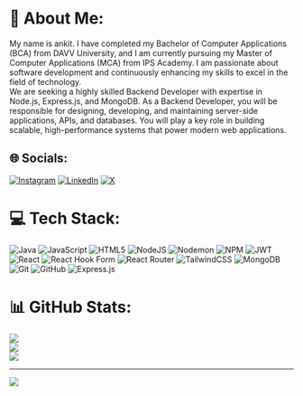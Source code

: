 # 💫 About Me:
My name is ankit. I have completed my Bachelor of Computer Applications (BCA) from DAVV University, and I am currently pursuing my Master of Computer Applications (MCA) from IPS Academy. I am passionate about software development and continuously enhancing my skills to excel in the field of technology.<br>We are seeking a highly skilled Backend Developer with expertise in Node.js, Express.js, and MongoDB. As a Backend Developer, you will be responsible for designing, developing, and maintaining server-side applications, APIs, and databases. You will play a key role in building scalable, high-performance systems that power modern web applications.


## 🌐 Socials:
[![Instagram](https://img.shields.io/badge/Instagram-%23E4405F.svg?logo=Instagram&logoColor=white)](https://instagram.com/ankitnayak128) [![LinkedIn](https://img.shields.io/badge/LinkedIn-%230077B5.svg?logo=linkedin&logoColor=white)](https://linkedin.com/in/https://www.linkedin.com/in/ankit-nayak-05136627a) [![X](https://img.shields.io/badge/X-black.svg?logo=X&logoColor=white)](https://x.com/https://x.com/AnkitNayak128?t=Dcg_8Rkk3P1ZV9wZDzyc8w&s=08) 

# 💻 Tech Stack:
![Java](https://img.shields.io/badge/java-%23ED8B00.svg?style=for-the-badge&logo=openjdk&logoColor=white) ![JavaScript](https://img.shields.io/badge/javascript-%23323330.svg?style=for-the-badge&logo=javascript&logoColor=%23F7DF1E) ![HTML5](https://img.shields.io/badge/html5-%23E34F26.svg?style=for-the-badge&logo=html5&logoColor=white) ![NodeJS](https://img.shields.io/badge/node.js-6DA55F?style=for-the-badge&logo=node.js&logoColor=white) ![Nodemon](https://img.shields.io/badge/NODEMON-%23323330.svg?style=for-the-badge&logo=nodemon&logoColor=%BBDEAD) ![NPM](https://img.shields.io/badge/NPM-%23CB3837.svg?style=for-the-badge&logo=npm&logoColor=white) ![JWT](https://img.shields.io/badge/JWT-black?style=for-the-badge&logo=JSON%20web%20tokens) ![React](https://img.shields.io/badge/react-%2320232a.svg?style=for-the-badge&logo=react&logoColor=%2361DAFB) ![React Hook Form](https://img.shields.io/badge/React%20Hook%20Form-%23EC5990.svg?style=for-the-badge&logo=reacthookform&logoColor=white) ![React Router](https://img.shields.io/badge/React_Router-CA4245?style=for-the-badge&logo=react-router&logoColor=white) ![TailwindCSS](https://img.shields.io/badge/tailwindcss-%2338B2AC.svg?style=for-the-badge&logo=tailwind-css&logoColor=white) ![MongoDB](https://img.shields.io/badge/MongoDB-%234ea94b.svg?style=for-the-badge&logo=mongodb&logoColor=white) ![Git](https://img.shields.io/badge/git-%23F05033.svg?style=for-the-badge&logo=git&logoColor=white) ![GitHub](https://img.shields.io/badge/github-%23121011.svg?style=for-the-badge&logo=github&logoColor=white) ![Express.js](https://img.shields.io/badge/express.js-%23404d59.svg?style=for-the-badge&logo=express&logoColor=%2361DAFB)
# 📊 GitHub Stats:
![](https://github-readme-stats.vercel.app/api?username=nayakankit128&theme=dark&hide_border=false&include_all_commits=true&count_private=false)<br/>
![](https://github-readme-streak-stats.herokuapp.com/?user=nayakankit128&theme=dark&hide_border=false)<br/>
![](https://github-readme-stats.vercel.app/api/top-langs/?username=nayakankit128&theme=dark&hide_border=false&include_all_commits=true&count_private=false&layout=compact)

---
[![](https://visitcount.itsvg.in/api?id=nayakankit128&icon=0&color=0)](https://visitcount.itsvg.in)

<!-- Proudly created with GPRM ( https://gprm.itsvg.in ) -->

